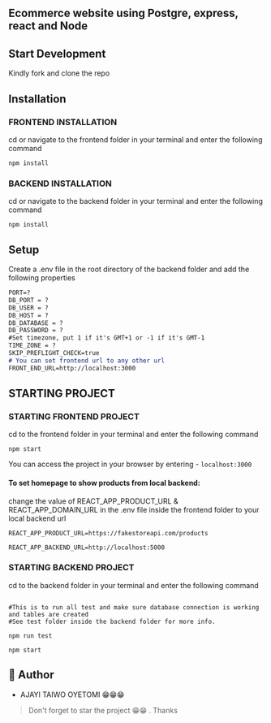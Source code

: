 ## Ecommerce website using Postgre, express, react and Node

## Start Development

Kindly fork and clone the repo 

## Installation

### FRONTEND INSTALLATION

cd or navigate to the frontend folder in your terminal and enter the following command 

```
npm install
```
### BACKEND INSTALLATION

cd or navigate to the backend folder in your terminal and enter the following command

``` 
npm install
```

## Setup

Create a .env file in the root directory of the backend folder and add the following properties

```markdown
PORT=?
DB_PORT = ?
DB_USER = ?
DB_HOST = ?
DB_DATABASE = ?
DB_PASSWORD = ?
#Set timezone, put 1 if it's GMT+1 or -1 if it's GMT-1
TIME_ZONE = ?
SKIP_PREFLIGHT_CHECK=true 
# You can set frontend url to any other url
FRONT_END_URL=http://localhost:3000 
```

## STARTING PROJECT

### STARTING FRONTEND PROJECT

cd to the frontend folder in your terminal and enter the following command

```
npm start
```

You can access the project in your browser by entering - `localhost:3000`

#### To set homepage to show products from local backend:

change the value of REACT_APP_PRODUCT_URL & REACT_APP_DOMAIN_URL in the .env file inside the frontend folder to your local backend url

```
REACT_APP_PRODUCT_URL=https://fakestoreapi.com/products

REACT_APP_BACKEND_URL=http://localhost:5000
```


### STARTING BACKEND PROJECT

cd to the backend folder in your terminal and enter the following command

```

#This is to run all test and make sure database connection is working and tables are created
#See test folder inside the backend folder for more info.

npm run test
```

```
npm start
```

## 🎩 Author

- AJAYI TAIWO OYETOMI 😁😁😁

> Don't forget to star the project 😁😁 . Thanks
